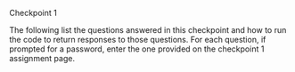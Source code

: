 Checkpoint 1

The following list the questions answered in this checkpoint and how to run the code to return responses to those questions. For each question, if prompted for a password, enter the one provided on the checkpoint 1 assignment page.
